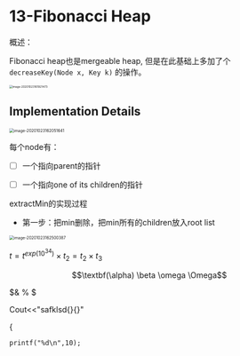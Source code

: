 # 13-Fibonacci Heap

概述：

Fibonacci heap也是mergeable heap, 但是在此基础上多加了个`decreaseKey(Node x, Key k)` 的操作。

<img src="/Users/michaelxu/Library/Application Support/typora-user-images/image-20201023161921473.png" alt="image-20201023161921473" style="zoom:35%;" />

## Implementation Details

<img src="/Users/michaelxu/Library/Application Support/typora-user-images/image-20201023162051641.png" alt="image-20201023162051641" style="zoom:50%;" />

每个node有：

- [ ] 一个指向parent的指针
- [ ] 一个指向one of its children的指针





extractMin的实现过程

- 第一步：把min删除，把min所有的children放入root list

<img src="/Users/michaelxu/Library/Application Support/typora-user-images/image-20201023162500387.png" alt="image-20201023162500387" style="zoom:50%;" />





























$t = t^{exp(10^{34})} \times t_2 = t_2 \times t_3$

$$\textbf(\alpha) \beta \omega \Omega$$

$\& \% $

Cout<<"safklsd{}{}"

\{

`printf("%d\n",10);`